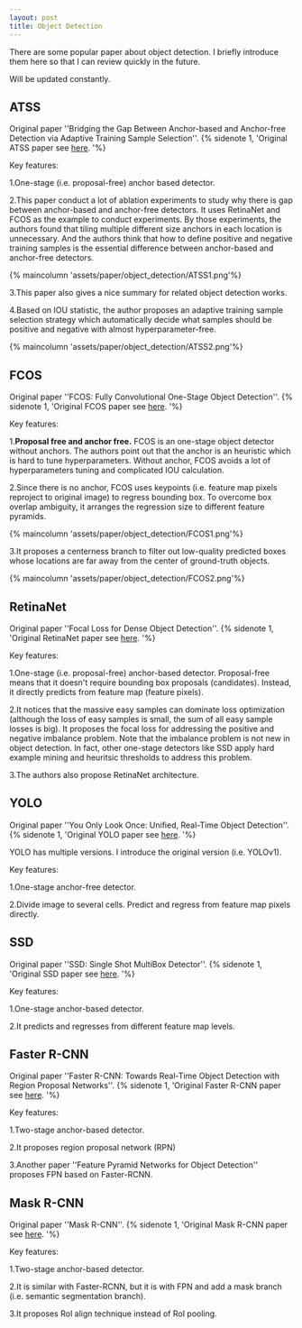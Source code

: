 ```yaml
---
layout: post
title: Object Detection
---
```


There are some popular paper about object detection.
I briefly introduce them here so that I can review quickly in the future.

Will be updated constantly.



## ATSS
Original paper ''Bridging the Gap Between Anchor-based and Anchor-free Detection via Adaptive Training Sample Selection''. 
{% sidenote 1, 'Original ATSS paper see [here](https://arxiv.org/pdf/1912.02424.pdf). '%}

Key features:

1.One-stage (i.e. proposal-free) anchor based detector.

2.This paper conduct a lot of ablation experiments to study why there is gap between anchor-based and anchor-free detectors.
It uses RetinaNet and FCOS as the example to conduct experiments. 
By those experiments, the authors found that tiling multiple different size anchors in each location is unnecessary.
And the authors think that how to define positive and negative training samples is the essential difference between anchor-based and anchor-free detectors.

{% maincolumn 'assets/paper/object_detection/ATSS1.png'%}


3.This paper also gives a nice summary for related object detection works.


4.Based on IOU statistic, the author proposes an adaptive training sample selection strategy which automatically decide what samples should be positive and negative with almost hyperparameter-free.

{% maincolumn 'assets/paper/object_detection/ATSS2.png'%}


##  FCOS
Original paper ''FCOS: Fully Convolutional One-Stage Object Detection''. 
{% sidenote 1, 'Original FCOS paper see [here](https://arxiv.org/pdf/1904.01355.pdf). '%}

Key features:

1.**Proposal free and anchor free.**
FCOS is an one-stage object detector without anchors. 
The authors point out that the anchor is an heuristic which is hard to tune hyperparameters.
Without anchor, FCOS avoids a lot of hyperparameters tuning and complicated IOU calculation.

2.Since there is no anchor, FCOS uses keypoints (i.e. feature map pixels reproject to original image) to regress bounding box.
To overcome box overlap ambiguity, it arranges the regression size to different feature pyramids.

{% maincolumn 'assets/paper/object_detection/FCOS1.png'%}


3.It proposes a centerness branch to filter out low-quality predicted boxes whose locations are far away from the center of ground-truth objects. 

{% maincolumn 'assets/paper/object_detection/FCOS2.png'%}



##  RetinaNet
Original paper ''Focal Loss for Dense Object Detection''.
{% sidenote 1, 'Original RetinaNet paper see [here](https://arxiv.org/pdf/1708.02002.pdf). '%}

Key features:

1.One-stage (i.e. proposal-free) anchor-based detector.
Proposal-free means that it doesn't require bounding box proposals (candidates). 
Instead, it directly predicts from feature map (feature pixels).

2.It notices that the massive easy samples can dominate loss optimization (although the loss of easy samples is small, the sum of all easy sample losses is big).
It proposes the focal loss for addressing the positive and negative imbalance problem. 
Note that the imbalance problem is not new in object detection.
In fact, other one-stage detectors like SSD apply hard example mining and heuritsic thresholds to address this problem.

3.The authors also propose RetinaNet architecture.



##  YOLO
Original paper ''You Only Look Once: Unified, Real-Time Object Detection''.
{% sidenote 1, 'Original YOLO paper see [here](https://arxiv.org/pdf/1506.02640.pdf). '%}

YOLO has multiple versions.
I introduce the original version (i.e. YOLOv1).

Key features:

1.One-stage anchor-free detector.

2.Divide image to several cells. Predict and regress from feature map pixels directly.



##  SSD
Original paper ''SSD: Single Shot MultiBox Detector''.
{% sidenote 1, 'Original SSD paper see [here](https://arxiv.org/pdf/1512.02325.pdf). '%}

Key features:

1.One-stage anchor-based detector.

2.It predicts and regresses from different feature map levels.



##  Faster R-CNN
Original paper ''Faster R-CNN: Towards Real-Time Object Detection with Region Proposal Networks''.
{% sidenote 1, 'Original Faster R-CNN paper see [here](https://arxiv.org/pdf/1506.01497.pdf). '%}

Key features:

1.Two-stage anchor-based detector.

2.It proposes region proposal network (RPN)

3.Another paper ''Feature Pyramid Networks for Object Detection'' proposes FPN based on Faster-RCNN.




##  Mask R-CNN
Original paper ''Mask R-CNN''.
{% sidenote 1, 'Original Mask R-CNN paper see [here](https://arxiv.org/pdf/1703.06870.pdf). '%}

Key features:

1.Two-stage anchor-based detector.

2.It is similar with Faster-RCNN, but it is with FPN and add a mask branch (i.e. semantic segmentation branch). 

3.It proposes RoI align technique instead of RoI pooling.

